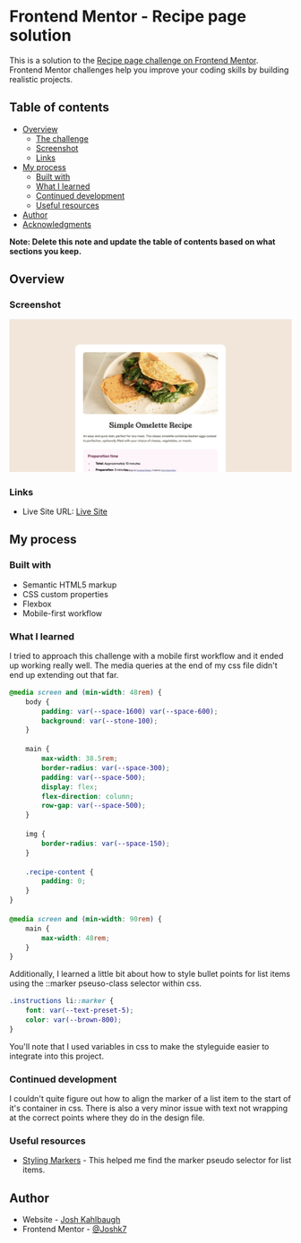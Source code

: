 # Frontend Mentor - Recipe page solution

This is a solution to the [Recipe page challenge on Frontend Mentor](https://www.frontendmentor.io/challenges/recipe-page-KiTsR8QQKm). Frontend Mentor challenges help you improve your coding skills by building realistic projects.

## Table of contents

-   [Overview](#overview)
    -   [The challenge](#the-challenge)
    -   [Screenshot](#screenshot)
    -   [Links](#links)
-   [My process](#my-process)
    -   [Built with](#built-with)
    -   [What I learned](#what-i-learned)
    -   [Continued development](#continued-development)
    -   [Useful resources](#useful-resources)
-   [Author](#author)
-   [Acknowledgments](#acknowledgments)

**Note: Delete this note and update the table of contents based on what sections you keep.**

## Overview

### Screenshot

![](./screenshot.jpg)

### Links

-   Live Site URL: [Live Site](https://recipe-page-ten-snowy.vercel.app/)

## My process

### Built with

-   Semantic HTML5 markup
-   CSS custom properties
-   Flexbox
-   Mobile-first workflow

### What I learned

I tried to approach this challenge with a mobile first workflow and it ended up working really well. The media
queries at the end of my css file didn't end up extending out that far.

```css
@media screen and (min-width: 48rem) {
    body {
        padding: var(--space-1600) var(--space-600);
        background: var(--stone-100);
    }

    main {
        max-width: 38.5rem;
        border-radius: var(--space-300);
        padding: var(--space-500);
        display: flex;
        flex-direction: column;
        row-gap: var(--space-500);
    }

    img {
        border-radius: var(--space-150);
    }

    .recipe-content {
        padding: 0;
    }
}

@media screen and (min-width: 90rem) {
    main {
        max-width: 48rem;
    }
}
```

Additionally, I learned a little bit about how to style bullet points for list items using the ::marker pseuso-class
selector within css.

```css
.instructions li::marker {
    font: var(--text-preset-5);
    color: var(--brown-800);
}
```

You'll note that I used variables in css to make the styleguide easier to integrate into this project.

### Continued development

I couldn't quite figure out how to align the marker of a list item to the start of it's container in css.
There is also a very minor issue with text not wrapping at the correct points where they do in the design file.

### Useful resources

-   [Styling Markers](https://developer.mozilla.org/en-US/docs/Web/CSS/::marker) - This helped me find the marker
    pseudo selector for list items.

## Author

-   Website - [Josh Kahlbaugh](https://joshuakahlbaugh.pages.dev/)
-   Frontend Mentor - [@Joshk7](https://www.frontendmentor.io/profile/Joshk7)
